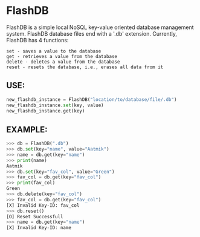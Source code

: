 # FlashDB
FlashDB is a simple local NoSQL key-value oriented database management system.
FlashDB database files end with a '.db' extension.
Currently, FlashDB has 4 functions:

```
set - saves a value to the database
get - retrieves a value from the database
delete - deletes a value from the database
reset - resets the database, i.e., erases all data from it
```

## USE:
```python
new_flashdb_instance = FlashDB("location/to/database/file/.db")
new_flashdb_instance.set(key, value)
new_flashdb_instance.get(key)
```

## EXAMPLE:
```python
>>> db = FlashDB(".db")
>>> db.set(key="name", value="Aatmik")
>>> name = db.get(key="name")
>>> print(name)
Aatmik
>>> db.set(key="fav_col", value="Green")
>>> fav_col = db.get(key="fav_col")
>>> print(fav_col)
Green
>>> db.delete(key="fav_col")
>>> fav_col = db.get(key="fav_col")
[X] Invalid Key-ID: fav_col
>>> db.reset()
[O] Reset Successfull
>>> name = db.get(key="name")
[X] Invalid Key-ID: name
```
